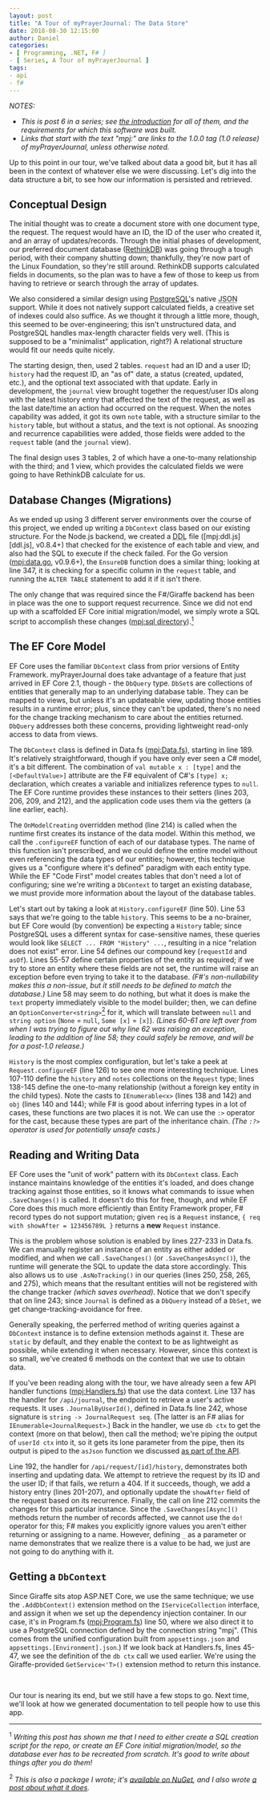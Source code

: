 ```yaml
---
layout: post
title: "A Tour of myPrayerJournal: The Data Store"
date: 2018-08-30 12:15:00
author: Daniel
categories:
- [ Programming, .NET, F# ]
- [ Series, A Tour of myPrayerJournal ]
tags:
- api
- f#
---
```

_NOTES:_
- _This is post 6 in a series; see [the introduction][intro] for all of them, and the requirements for which this software was built._
- _Links that start with the text "mpj:" are links to the 1.0.0 tag (1.0 release) of myPrayerJournal, unless otherwise noted._

Up to this point in our tour, we've talked about data a good bit, but it has all been in the context of whatever else we were discussing. Let's dig into the data structure a bit, to see how our information is persisted and retrieved.

## Conceptual Design

The initial thought was to create a document store with one document type, the request. The request would have an ID, the ID of the user who created it, and an array of updates/records. Through the initial phases of development, our preferred document database ([RethinkDB][]) was going through a tough period, with their company shutting down; thankfully, they're now part of the Linux Foundation, so they're still around. RethinkDB supports calculated fields in documents, so the plan was to have a few of those to keep us from having to retrieve or search through the array of updates.

We also considered a similar design using [PostgreSQL][]'s native <abbr title="JavaScript Object Notation">JSON</abbr> support. While it does not natively support calculated fields, a creative set of indexes could also suffice. As we thought it through a little more, though, this seemed to be over-engineering; this isn't unstructured data, and PostgreSQL handles max-length character fields very well. (This is supposed to be a "minimalist" application, right?) A relational structure would fit our needs quite nicely.

The starting design, then, used 2 tables. `request` had an ID and a user ID; `history` had the request ID, an "as of" date, a status (created, updated, etc.), and the optional text associated with that update. Early in development, the `journal` view brought together the request/user IDs along with the latest history entry that affected the text of the request, as well as the last date/time an action had occurred on the request. When the notes capability was added, it got its own `note` table, with a structure similar to the `history` table, but without a status, and the text is not optional. As snoozing and recurrence capabilities were added, those fields were added to the `request` table (and the `journal` view).

The final design uses 3 tables, 2 of which have a one-to-many relationship with the third; and 1 view, which provides the calculated fields we were going to have RethinkDB calculate for us.

## Database Changes (Migrations)

As we ended up using 3 different server environments over the course of this project, we ended up writing a `DbContext` class based on our existing structure. For the Node.js backend, we created a <abbr title="Data Definition Language">DDL</abbr> file ([mpj:ddl.js][ddl.js], v0.8.4+) that checked for the existence of each table and view, and also had the SQL to execute if the check failed. For the Go version ([mpj:data.go][data.go], v0.9.6+), the `EnsureDB` function does a similar thing; looking at line 347, it is checking for a specific column in the `request` table, and running the `ALTER TABLE` statement to add it if it isn't there.

The only change that was required since the F#/Giraffe backend has been in place was the one to support request recurrence. Since we did not end up with a scaffolded EF Core initial migration/model, we simply wrote a SQL script to accomplish these changes ([mpj:sql directory][sql]).<a href="#note-1"><sup>1</sup></a>

## The EF Core Model

EF Core uses the familiar `DbContext` class from prior versions of Entity Framework. myPrayerJournal does take advantage of a feature that just arrived in EF Core 2.1, though - the `DbQuery` type. `DbSet`s are collections of entities that generally map to an underlying database table. They can be mapped to views, but unless it's an updateable view, updating those entities results in a runtime error; plus, since they can't be updated, there's no need for the change tracking mechanism to care about the entities returned. `DbQuery` addresses both these concerns, providing lightweight read-only access to data from views.

The `DbContext` class is defined in Data.fs ([mpj:Data.fs][Data.fs]), starting in line 189. It's relatively straightforward, though if you have only ever seen a C# model, it's a bit different. The combination of `val mutable x : [type]` and the `[<DefaultValue>]` attribute are the F# equivalent of C#'s `[type] x;` declaration, which creates a variable and initializes reference types to `null`. The EF Core runtime provides these instances to their setters (lines 203, 206, 209, and 212), and the application code uses them via the getters (a line earlier, each).

The `OnModelCreating` overridden method (line 214) is called when the runtime first creates its instance of the data model. Within this method, we call the `.configureEF` function of each of our database types. The name of this function isn't prescribed, and we could define the entire model without even referencing the data types of our entities; however, this technique gives us a "configure where it's defined" paradigm with each entity type. While the EF "Code First" model creates tables that don't need a lot of configuring; sine we're writing a `DbContext` to target an existing database, we must provide more information about the layout of the database tables.

Let's start out by taking a look at `History.configureEF` (line 50). Line 53 says that we're going to the table `history`. This seems to be a no-brainer, but EF Core would (by convention) be expecting a `History` table; since PostgreSQL uses a different syntax for case-sensitive names, these queries would look like `SELECT ... FROM "History" ...`, resulting in a nice "relation does not exist" error. Line 54 defines our compound key (`requestId` and `asOf`). Lines 55-57 define certain properties of the entity as required; if we try to store an entity where these fields are not set, the runtime will raise an exception before even trying to take it to the database. _(F#'s non-nullability makes this a non-issue, but it still needs to be defined to match the database.)_ Line 58 may seem to do nothing, but what it does is make the `text` property immediately visible to the model builder; then, we can define an `OptionConverter<string>`<a href="#note-2"><sup>2</sup></a> for it, which will translate between `null` and `string option` (`None` = `null`, `Some [x]` = `[x]`). _(Lines 60-61 are left over from when I was trying to figure out why line 62 was raising an exception, leading to the addition of line 58; they could safely be remove, and will be for a post-1.0 release.)_

`History` is the most complex configuration, but let's take a peek at `Request.configureEF` (line 126) to see one more interesting technique. Lines 107-110 define the `history` and `notes` collections on the `Request` type; lines 138-145 define the one-to-many relationship (without a foreign key entity in the child types). Note the casts to `IEnumerable<x>` (lines 138 and 142) and `obj` (lines 140 and 144); while F# is good about inferring types in a lot of cases, these functions are two places it is not. We can use the `:>` operator for the cast, because these types are part of the inheritance chain. _(The `:?>` operator is used for potentially unsafe casts.)_

## Reading and Writing Data

EF Core uses the "unit of work" pattern with its `DbContext` class. Each instance maintains knowledge of the entities it's loaded, and does change tracking against those entities, so it knows what commands to issue when `.SaveChanges()` is called. It doesn't do this for free, though, and while EF Core does this much more efficiently than Entity Framework proper, F# record types do not support mutation; given `req` is a `Request` instance, `{ req with showAfter = 123456789L }` returns a **new** `Request` instance.

This is the problem whose solution is enabled by lines 227-233 in Data.fs. We can manually register an instance of an entity as either added or modified, and when we call `.SaveChanges()` (or `.SaveChangesAsync()`), the runtime will generate the SQL to update the data store accordingly. This also allows us to use `.AsNoTracking()` in our queries (lines 250, 258, 265, and 275), which means that the resultant entities will not be registered with the change tracker _(which saves overhead)_. Notice that we don't specify that on line 243; since `Journal` is defined as a `DbQuery` instead of a `DbSet`, we get change-tracking-avoidance for free.

Generally speaking, the perferred method of writing queries against a `DbContext` instance is to define extension methods against it. These are `static` by default, and they enable the context to be as lightweight as possible, while extending it when necessary. However, since this context is so small, we've created 6 methods on the context that we use to obtain data.

If you've been reading along with the tour, we have already seen a few API handler functions ([mpj:Handlers.fs][Handlers.fs]) that use the data context. Line 137 has the handler for `/api/journal`, the endpoint to retrieve a user's active requests. It uses `.JournalByUserId()`, defined in Data.fs line 242, whose signature is `string -> JournalRequest seq`. (The latter is an F# alias for `IEnumerable<JournalRequest>`.) Back in the handler, we use `db ctx` to get the context (more on that below), then call the method; we're piping the output of `userId ctx` into it, so it gets its lone parameter from the pipe, then its output is piped to the `asJson` function we discussed [as part of the API][api].

Line 192, the handler for `/api/request/[id]/history`, demonstrates both inserting and updating data. We attempt to retrieve the request by its ID and the user ID; if that fails, we return a 404. If it succeeds, though, we add a history entry (lines 201-207), and optionally update the `showAfter` field of the request based on its recurrence. Finally, the call on line 212 commits the changes for this particular instance. Since the `.SaveChanges[Async]()` methods return the number of records affected, we cannot use the `do!` operator for this; F# makes you explicitly ignore values you aren't either returning or assigning to a name. However, defining `_` as a parameter or name demonstrates that we realize there is a value to be had, we just are not going to do anything with it.

## Getting a `DbContext`

Since Giraffe sits atop ASP.NET Core, we use the same technique; we use the `.AddDbContext()` extension method on the `IServiceCollection` interface, and assign it when we set up the dependency injection container. In our case, it's in Program.fs ([mpj:Program.fs][Program.fs]) line 50, where we also direct it to use a PostgreSQL connection defined by the connection string "mpj". (This comes from the unified configuration built from `appsettings.json` and `appsettings.[Environment].json`.) If we look back at Handlers.fs, lines 45-47, we see the definition of the `db ctx` call we used earlier. We're using the Giraffe-provided `GetService<'T>()` extension method to return this instance.

<p>&nbsp;</p>

Our tour is nearing its end, but we still have a few stops to go. Next time, we'll look at how we generated documentation to tell people how to use this app.

---

<a name="note-1"><sup>1</sup></a> _Writing this post has shown me that I need to either create a SQL creation script for the repo, or create an EF Core initial migration/model, so the database ever has to be recreated from scratch. It's good to write about things after you do them!_

<a name="note-2"><sup>2</sup></a> _This is also a package I wrote; it's [available on NuGet][oc-pkg], and I also wrote [a post about what it does][oc-post]._


[intro]: /2018/a-tour-of-myprayerjournal/introduction.html "A Tour of myPrayerJournal: Introduction | The Bit Badger Blog"
[RethinkDB]: https://rethinkdb.com
[PostgreSQL]: https://www.postgresql.org
[ddl]: https://github.com/bit-badger/myPrayerJournal/blob/3c3f0a7981fa8f82d3cc904630960ca43c910cd2/src/api/src/db/ddl.js "api/db/ddl.js | myPrayerJournal | GitHub"
[data.go]: https://github.com/bit-badger/myPrayerJournal/blob/d0ea7cf3c631512ea6b3afba61a25c83aaded6c8/src/api/data/data.go#L307 "api/data/data.go (Line 307) | myPrayerJournal | GitHub"
[sql]: https://github.com/bit-badger/myPrayerJournal/tree/1.0.0/src/sql "sql | myPrayerJournal | GitHub"
[Data.fs]: https://github.com/bit-badger/myPrayerJournal/blob/1.0.0/src/api/MyPrayerJournal.Api/Data.fs "api/Data.fs | myPrayerJournal | GitHub"
[Handlers.fs]: https://github.com/bit-badger/myPrayerJournal/blob/1.0.0/src/api/MyPrayerJournal.Api/Handlers.fs "api/Handlers.fs | myPrayerJournal | GitHub"
[api]: /2018/a-tour-of-myprayerjournal/the-api.html "A Tour of myPrayerJournal: The API | The Bit Badger Blog"
[Program.fs]: https://github.com/bit-badger/myPrayerJournal/blob/1.0.0/src/api/MyPrayerJournal.Api/Program.fs "api/Program.fs | myPrayerJournal | GitHub"
[oc-pkg]: https://www.nuget.org/packages/FSharp.EFCore.OptionConverter/ "FSharp.OptionConverter | NuGet"
[oc-post]: https://blog.bitbadger.solutions/2018/f-sharp-options-with-ef-core.html "F# Options with EF Core | The Bit Badger Blog"
